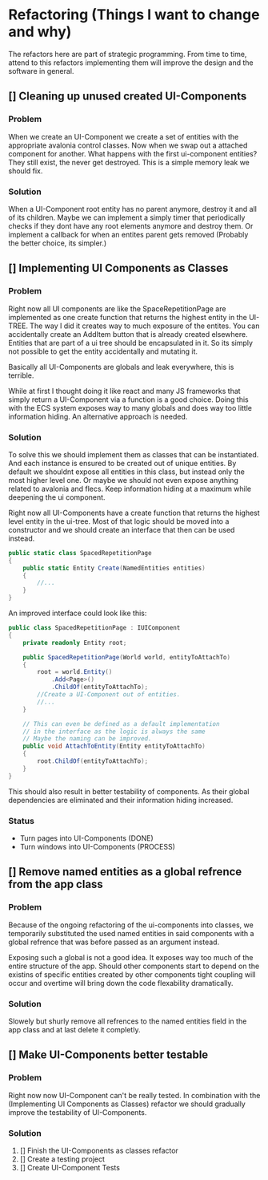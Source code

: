 # Refactoring (Things I want to change and why)

The refactors here are part of strategic programming. From time to time, attend to this refactors implementing them will improve the design and the software in general.

## [] Cleaning up unused created UI-Components

### Problem

When we create an UI-Component we create a set of entities with the appropriate avalonia control classes. Now when we swap out a attached component for another. What happens with the first ui-component entities? They still exist, the never get destroyed. This is a simple memory leak we should fix.

### Solution

When a UI-Component root entity has no parent anymore, destroy it and all of its children. Maybe we can implement a simply timer that periodically checks if they dont have any root elements anymore and destroy them. Or implement a callback for when an entites parent gets removed (Probably the better choice, its simpler.)

## [] Implementing UI Components as Classes

### Problem

Right now all UI components are like the SpaceRepetitionPage are implemented as one create function that returns the highest entity in the UI-TREE. The way I did it creates way to much exposure of the entites. You can accidentally create an AddItem button that is already created elsewhere. Entities that are part of a ui tree should be encapsulated in it. So its simply not possible to get the entity accidentally and mutating it.

Basically all UI-Components are globals and leak everywhere, this is terrible.

While at first I thought doing it like react and many JS frameworks that simply return a UI-Component via a function is a good choice. Doing this with the ECS system exposes way to many globals and does way too little information hiding. An alternative approach is needed.

### Solution

To solve this we should implement them as classes that can be instantiated. And each instance is ensured to be created out of unique entities. By default we shouldnt expose all entities in this class, but instead only the most higher level one. Or maybe we should not even expose anything related to avalonia and flecs. Keep information hiding at a maximum while deepening the ui component.

Right now all UI-Components have a create function that returns the highest level entity in the ui-tree. Most of that logic should be moved into a constructor and we should create an interface that then can be used instead.

```C#
public static class SpacedRepetitionPage
{
    public static Entity Create(NamedEntities entities)
    {
        //...
    }
}
```

An improved interface could look like this:

```C#
public class SpacedRepetitionPage : IUIComponent
{
    private readonly Entity root;

    public SpacedRepetitionPage(World world, entityToAttachTo)
    {
        root = world.Entity()
            .Add<Page>()
            .ChildOf(entityToAttachTo);
        //Create a UI-Component out of entities.
        //...
    }

    // This can even be defined as a default implementation
    // in the interface as the logic is always the same
    // Maybe the naming can be improved.
    public void AttachToEntity(Entity entityToAttachTo)
    {
        root.ChildOf(entityToAttachTo);
    }
}
```

This should also result in better testability of components. As their global dependencies are eliminated and their information hiding increased.

### Status

- Turn pages into UI-Components (DONE)
- Turn windows into UI-Components (PROCESS)

## [] Remove named entities as a global refrence from the app class

### Problem

Because of the ongoing refactoring of the ui-components into classes, we temporarily substituted the used named entities in said components with a global refrence that was before passed as an argument instead.

Exposing such a global is not a good idea. It exposes way too much of the entire structure of the app. Should other components start to depend on the existins of specific entities created by other components tight coupling will occur and overtime will bring down the code flexability dramatically.

### Solution

Slowely but shurly remove all refrences to the named entities field in the app class and at last delete it completly.

## [] Make UI-Components better testable

### Problem

Right now now UI-Component can't be really tested. In combination with the (Implementing UI Components as Classes) refactor we should gradually improve the testability of UI-Components.

### Solution

1. [] Finish the UI-Components as classes refactor
2. [] Create a testing project
3. [] Create UI-Component Tests
